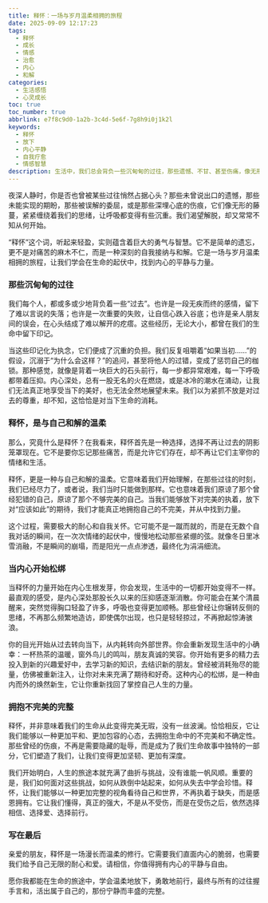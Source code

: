 ```yaml
---
title: 释怀：一场与岁月温柔相拥的旅程
date: 2025-09-09 12:17:23
tags:
  - 释怀
  - 成长
  - 情感
  - 治愈
  - 内心
  - 和解
categories:
  - 生活感悟
  - 心灵成长
toc: true
toc_number: true
abbrlink: e7f8c9d0-1a2b-3c4d-5e6f-7g8h9i0j1k2l
keywords:
  - 释怀
  - 放下
  - 内心平静
  - 自我疗愈
  - 情感智慧
description: 生活中，我们总会背负一些沉甸甸的过往，那些遗憾、不甘、甚至伤痛，像无形的枷锁，束缚着我们的心。然而，有一种力量，能让我们从这些桎梏中解脱，那就是“释怀”。它不是遗忘，而是选择与过去温柔和解，让心灵重获自由与轻盈。这是一场关于自我疗愈、关于成长的旅程，愿我们都能在这段旅程中，找到属于自己的那份宁静与力量。
---
```


夜深人静时，你是否也曾被某些过往悄然占据心头？那些未曾说出口的遗憾，那些未能实现的期盼，那些被误解的委屈，或是那些深埋心底的伤痕，它们像无形的藤蔓，紧紧缠绕着我们的思绪，让呼吸都变得有些沉重。我们渴望解脱，却又常常不知从何开始。

“释怀”这个词，听起来轻盈，实则蕴含着巨大的勇气与智慧。它不是简单的遗忘，更不是对痛苦的麻木不仁，而是一种深刻的自我接纳与和解。它是一场与岁月温柔相拥的旅程，让我们学会在生命的起伏中，找到内心的平静与力量。

### 那些沉甸甸的过往

我们每个人，都或多或少地背负着一些“过去”。也许是一段无疾而终的感情，留下了难以言说的失落；也许是一次重要的失败，让自信心跌入谷底；也许是亲人朋友间的误会，在心头结成了难以解开的疙瘩。这些经历，无论大小，都曾在我们的生命中留下印记。

当这些印记化为执念，它们便成了沉重的负担。我们反复咀嚼着“如果当初……”的假设，沉溺于“为什么会这样？”的追问，甚至将他人的过错，变成了惩罚自己的枷锁。那种感觉，就像是背着一块巨大的石头前行，每一步都异常艰难，每一下呼吸都带着压抑。内心深处，总有一股无名的火在燃烧，或是冰冷的潮水在涌动，让我们无法真正地享受当下的美好，也无法全然地展望未来。我们以为紧抓不放是对过去的尊重，却不知，这恰恰是对当下生命的消耗。

### 释怀，是与自己和解的温柔

那么，究竟什么是释怀？在我看来，释怀首先是一种选择，选择不再让过去的阴影笼罩现在。它不是要你忘记那些痛苦，而是允许它们存在，却不再让它们主宰你的情绪和生活。

释怀，更是一种与自己和解的温柔。它意味着我们开始理解，在那些过往的时刻，我们已经尽力了，或者说，我们当时只能做到那样。它也意味着我们原谅了那个曾经犯错的自己，原谅了那个不够完美的自己。当我们能够放下对完美的执着，放下对“应该如此”的期待，我们才能真正地拥抱自己的不完美，并从中找到力量。

这个过程，需要极大的耐心和自我关怀。它可能不是一蹴而就的，而是在无数个自我对话的瞬间，在一次次情绪的起伏中，慢慢地松动那些紧绷的弦。就像冬日里冰雪消融，不是瞬间的崩塌，而是阳光一点点渗透，最终化为涓涓细流。

### 当内心开始松绑

当释怀的力量开始在内心生根发芽，你会发现，生活中的一切都开始变得不一样。最直观的感受，是内心深处那股长久以来的压抑感逐渐消散。你可能会在某个清晨醒来，突然觉得胸口轻盈了许多，呼吸也变得更加顺畅。那些曾经让你辗转反侧的思绪，不再那么频繁地造访，即使偶尔出现，也只是轻轻掠过，不再掀起惊涛骇浪。

你的目光开始从过去转向当下，从内耗转向外部世界。你会重新发现生活中的小确幸：一杯热茶的温暖，窗外鸟儿的鸣叫，朋友真诚的笑容。你开始有更多的精力去投入到新的兴趣爱好中，去学习新的知识，去结识新的朋友。曾经被消耗殆尽的能量，仿佛被重新注入，让你对未来充满了期待和好奇。这种内心的松绑，是一种由内而外的焕然新生，它让你重新找回了掌控自己人生的力量。

### 拥抱不完美的完整

释怀，并非意味着我们的生命从此变得完美无瑕，没有一丝波澜。恰恰相反，它让我们能够以一种更加平和、更加包容的心态，去拥抱生命中的不完美和不确定性。那些曾经的伤痕，不再是需要隐藏的耻辱，而是成为了我们生命故事中独特的一部分，它们塑造了我们，让我们变得更加坚韧、更加有深度。

我们开始明白，人生的旅途本就充满了曲折与挑战，没有谁能一帆风顺。重要的是，我们如何面对这些挑战，如何从跌倒中站起来，如何从失去中学会珍惜。释怀，让我们能够以一种更加完整的视角看待自己和世界，不再执着于缺失，而是感恩拥有。它让我们懂得，真正的强大，不是从不受伤，而是在受伤之后，依然选择相信、选择爱、选择前行。

### 写在最后

亲爱的朋友，释怀是一场漫长而温柔的修行。它需要我们直面内心的脆弱，也需要我们给予自己无限的耐心和爱。请相信，你值得拥有内心的平静与自由。

愿你我都能在生命的旅途中，学会温柔地放下，勇敢地前行，最终与所有的过往握手言和，活出属于自己的，那份宁静而丰盛的完整。